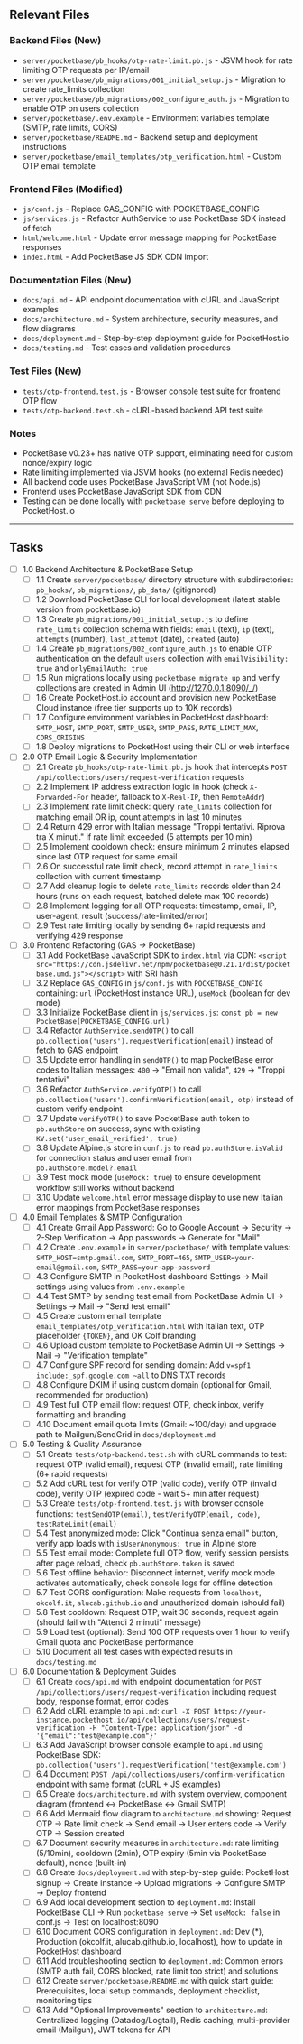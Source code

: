 ## Relevant Files

### Backend Files (New)
- `server/pocketbase/pb_hooks/otp-rate-limit.pb.js` - JSVM hook for rate limiting OTP requests per IP/email
- `server/pocketbase/pb_migrations/001_initial_setup.js` - Migration to create rate_limits collection
- `server/pocketbase/pb_migrations/002_configure_auth.js` - Migration to enable OTP on users collection
- `server/pocketbase/.env.example` - Environment variables template (SMTP, rate limits, CORS)
- `server/pocketbase/README.md` - Backend setup and deployment instructions
- `server/pocketbase/email_templates/otp_verification.html` - Custom OTP email template

### Frontend Files (Modified)
- `js/conf.js` - Replace GAS_CONFIG with POCKETBASE_CONFIG
- `js/services.js` - Refactor AuthService to use PocketBase SDK instead of fetch
- `html/welcome.html` - Update error message mapping for PocketBase responses
- `index.html` - Add PocketBase JS SDK CDN import

### Documentation Files (New)
- `docs/api.md` - API endpoint documentation with cURL and JavaScript examples
- `docs/architecture.md` - System architecture, security measures, and flow diagrams
- `docs/deployment.md` - Step-by-step deployment guide for PocketHost.io
- `docs/testing.md` - Test cases and validation procedures

### Test Files (New)
- `tests/otp-frontend.test.js` - Browser console test suite for frontend OTP flow
- `tests/otp-backend.test.sh` - cURL-based backend API test suite

### Notes

- PocketBase v0.23+ has native OTP support, eliminating need for custom nonce/expiry logic
- Rate limiting implemented via JSVM hooks (no external Redis needed)
- All backend code uses PocketBase JavaScript VM (not Node.js)
- Frontend uses PocketBase JavaScript SDK from CDN
- Testing can be done locally with `pocketbase serve` before deploying to PocketHost.io

---

## Tasks

- [ ] 1.0 Backend Architecture & PocketBase Setup
  - [ ] 1.1 Create `server/pocketbase/` directory structure with subdirectories: `pb_hooks/`, `pb_migrations/`, `pb_data/` (gitignored)
  - [ ] 1.2 Download PocketBase CLI for local development (latest stable version from pocketbase.io)
  - [ ] 1.3 Create `pb_migrations/001_initial_setup.js` to define `rate_limits` collection schema with fields: `email` (text), `ip` (text), `attempts` (number), `last_attempt` (date), `created` (auto)
  - [ ] 1.4 Create `pb_migrations/002_configure_auth.js` to enable OTP authentication on the default `users` collection with `emailVisibility: true` and `onlyEmailAuth: true`
  - [ ] 1.5 Run migrations locally using `pocketbase migrate up` and verify collections are created in Admin UI (http://127.0.0.1:8090/_/)
  - [ ] 1.6 Create PocketHost.io account and provision new PocketBase Cloud instance (free tier supports up to 10K records)
  - [ ] 1.7 Configure environment variables in PocketHost dashboard: `SMTP_HOST`, `SMTP_PORT`, `SMTP_USER`, `SMTP_PASS`, `RATE_LIMIT_MAX`, `CORS_ORIGINS`
  - [ ] 1.8 Deploy migrations to PocketHost using their CLI or web interface

- [ ] 2.0 OTP Email Logic & Security Implementation
  - [ ] 2.1 Create `pb_hooks/otp-rate-limit.pb.js` hook that intercepts `POST /api/collections/users/request-verification` requests
  - [ ] 2.2 Implement IP address extraction logic in hook (check `X-Forwarded-For` header, fallback to `X-Real-IP`, then `RemoteAddr`)
  - [ ] 2.3 Implement rate limit check: query `rate_limits` collection for matching email OR ip, count attempts in last 10 minutes
  - [ ] 2.4 Return 429 error with Italian message "Troppi tentativi. Riprova tra X minuti." if rate limit exceeded (5 attempts per 10 min)
  - [ ] 2.5 Implement cooldown check: ensure minimum 2 minutes elapsed since last OTP request for same email
  - [ ] 2.6 On successful rate limit check, record attempt in `rate_limits` collection with current timestamp
  - [ ] 2.7 Add cleanup logic to delete `rate_limits` records older than 24 hours (runs on each request, batched delete max 100 records)
  - [ ] 2.8 Implement logging for all OTP requests: timestamp, email, IP, user-agent, result (success/rate-limited/error)
  - [ ] 2.9 Test rate limiting locally by sending 6+ rapid requests and verifying 429 response

- [ ] 3.0 Frontend Refactoring (GAS → PocketBase)
  - [ ] 3.1 Add PocketBase JavaScript SDK to `index.html` via CDN: `<script src="https://cdn.jsdelivr.net/npm/pocketbase@0.21.1/dist/pocketbase.umd.js"></script>` with SRI hash
  - [ ] 3.2 Replace `GAS_CONFIG` in `js/conf.js` with `POCKETBASE_CONFIG` containing: `url` (PocketHost instance URL), `useMock` (boolean for dev mode)
  - [ ] 3.3 Initialize PocketBase client in `js/services.js`: `const pb = new PocketBase(POCKETBASE_CONFIG.url)`
  - [ ] 3.4 Refactor `AuthService.sendOTP()` to call `pb.collection('users').requestVerification(email)` instead of fetch to GAS endpoint
  - [ ] 3.5 Update error handling in `sendOTP()` to map PocketBase error codes to Italian messages: `400` → "Email non valida", `429` → "Troppi tentativi"
  - [ ] 3.6 Refactor `AuthService.verifyOTP()` to call `pb.collection('users').confirmVerification(email, otp)` instead of custom verify endpoint
  - [ ] 3.7 Update `verifyOTP()` to save PocketBase auth token to `pb.authStore` on success, sync with existing `KV.set('user_email_verified', true)`
  - [ ] 3.8 Update Alpine.js store in `conf.js` to read `pb.authStore.isValid` for connection status and user email from `pb.authStore.model?.email`
  - [ ] 3.9 Test mock mode (`useMock: true`) to ensure development workflow still works without backend
  - [ ] 3.10 Update `welcome.html` error message display to use new Italian error mappings from PocketBase responses

- [ ] 4.0 Email Templates & SMTP Configuration
  - [ ] 4.1 Create Gmail App Password: Go to Google Account → Security → 2-Step Verification → App passwords → Generate for "Mail"
  - [ ] 4.2 Create `.env.example` in `server/pocketbase/` with template values: `SMTP_HOST=smtp.gmail.com`, `SMTP_PORT=465`, `SMTP_USER=your-email@gmail.com`, `SMTP_PASS=your-app-password`
  - [ ] 4.3 Configure SMTP in PocketHost dashboard Settings → Mail settings using values from `.env.example`
  - [ ] 4.4 Test SMTP by sending test email from PocketBase Admin UI → Settings → Mail → "Send test email"
  - [ ] 4.5 Create custom email template `email_templates/otp_verification.html` with Italian text, OTP placeholder `{TOKEN}`, and OK Colf branding
  - [ ] 4.6 Upload custom template to PocketBase Admin UI → Settings → Mail → "Verification template"
  - [ ] 4.7 Configure SPF record for sending domain: Add `v=spf1 include:_spf.google.com ~all` to DNS TXT records
  - [ ] 4.8 Configure DKIM if using custom domain (optional for Gmail, recommended for production)
  - [ ] 4.9 Test full OTP email flow: request OTP, check inbox, verify formatting and branding
  - [ ] 4.10 Document email quota limits (Gmail: ~100/day) and upgrade path to Mailgun/SendGrid in `docs/deployment.md`

- [ ] 5.0 Testing & Quality Assurance
  - [ ] 5.1 Create `tests/otp-backend.test.sh` with cURL commands to test: request OTP (valid email), request OTP (invalid email), rate limiting (6+ rapid requests)
  - [ ] 5.2 Add cURL test for verify OTP (valid code), verify OTP (invalid code), verify OTP (expired code - wait 5+ min after request)
  - [ ] 5.3 Create `tests/otp-frontend.test.js` with browser console functions: `testSendOTP(email)`, `testVerifyOTP(email, code)`, `testRateLimit(email)`
  - [ ] 5.4 Test anonymized mode: Click "Continua senza email" button, verify app loads with `isUserAnonymous: true` in Alpine store
  - [ ] 5.5 Test email mode: Complete full OTP flow, verify session persists after page reload, check `pb.authStore.token` is saved
  - [ ] 5.6 Test offline behavior: Disconnect internet, verify mock mode activates automatically, check console logs for offline detection
  - [ ] 5.7 Test CORS configuration: Make requests from `localhost`, `okcolf.it`, `alucab.github.io` and unauthorized domain (should fail)
  - [ ] 5.8 Test cooldown: Request OTP, wait 30 seconds, request again (should fail with "Attendi 2 minuti" message)
  - [ ] 5.9 Load test (optional): Send 100 OTP requests over 1 hour to verify Gmail quota and PocketBase performance
  - [ ] 5.10 Document all test cases with expected results in `docs/testing.md`

- [ ] 6.0 Documentation & Deployment Guides
  - [ ] 6.1 Create `docs/api.md` with endpoint documentation for `POST /api/collections/users/request-verification` including request body, response format, error codes
  - [ ] 6.2 Add cURL example to `api.md`: `curl -X POST https://your-instance.pockethost.io/api/collections/users/request-verification -H "Content-Type: application/json" -d '{"email":"test@example.com"}'`
  - [ ] 6.3 Add JavaScript browser console example to `api.md` using PocketBase SDK: `pb.collection('users').requestVerification('test@example.com')`
  - [ ] 6.4 Document `POST /api/collections/users/confirm-verification` endpoint with same format (cURL + JS examples)
  - [ ] 6.5 Create `docs/architecture.md` with system overview, component diagram (frontend ↔ PocketBase ↔ Gmail SMTP)
  - [ ] 6.6 Add Mermaid flow diagram to `architecture.md` showing: Request OTP → Rate limit check → Send email → User enters code → Verify OTP → Session created
  - [ ] 6.7 Document security measures in `architecture.md`: rate limiting (5/10min), cooldown (2min), OTP expiry (5min via PocketBase default), nonce (built-in)
  - [ ] 6.8 Create `docs/deployment.md` with step-by-step guide: PocketHost signup → Create instance → Upload migrations → Configure SMTP → Deploy frontend
  - [ ] 6.9 Add local development section to `deployment.md`: Install PocketBase CLI → Run `pocketbase serve` → Set `useMock: false` in conf.js → Test on localhost:8090
  - [ ] 6.10 Document CORS configuration in `deployment.md`: Dev (*), Production (okcolf.it, alucab.github.io, localhost), how to update in PocketHost dashboard
  - [ ] 6.11 Add troubleshooting section to `deployment.md`: Common errors (SMTP auth fail, CORS blocked, rate limit too strict) and solutions
  - [ ] 6.12 Create `server/pocketbase/README.md` with quick start guide: Prerequisites, local setup commands, deployment checklist, monitoring tips
  - [ ] 6.13 Add "Optional Improvements" section to `architecture.md`: Centralized logging (Datadog/Logtail), Redis caching, multi-provider email (Mailgun), JWT tokens for API